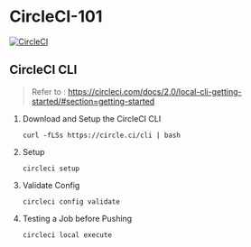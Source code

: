 # CircleCI-101

[![CircleCI](https://circleci.com/gh/devttao/CircleCI-101.svg?style=svg)](https://circleci.com/gh/devttao/CircleCI-101)


## CircleCI CLI
> Refer to : https://circleci.com/docs/2.0/local-cli-getting-started/#section=getting-started

1. Download and Setup the CircleCI CLI

    `curl -fLSs https://circle.ci/cli | bash`
    
2. Setup

    `circleci setup`
3. Validate Config

    `circleci config validate`
    
4. Testing a Job before Pushing

    `circleci local execute`
